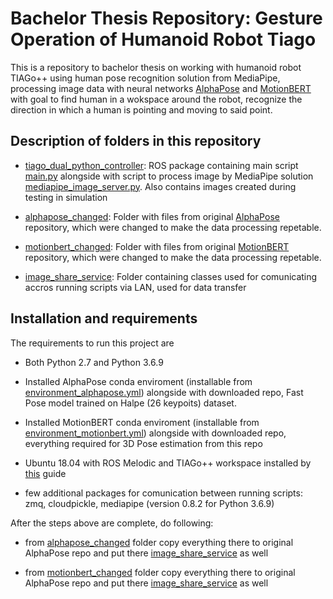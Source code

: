 
# Bachelor Thesis Repository: Gesture Operation of Humanoid Robot Tiago 

This is a repository to bachelor thesis on working with humanoid robot TIAGo++ using human pose recognition solution from MediaPipe, processing image data with neural networks [AlphaPose](https://github.com/MVIG-SJTU/AlphaPose) and [MotionBERT](https://github.com/Walter0807/MotionBERT) with goal to find human in a wokspace around the robot, recognize the direction in which a human is pointing and moving to said point.


## Description of folders in this repository

- [tiago_dual_python_controller](tiago_dual_python_controller): ROS package containing main script [main.py](tiago_dual_python_controller/scripts/main.py) alongside with script to process image by MediaPipe solution [mediapipe_image_server.py](tiago_dual_python_controller/scripts/mediapipe_image_server.py). Also contains images created during testing in simulation


- [alphapose_changed](alphapose_changed): Folder with files from original [AlphaPose](https://github.com/MVIG-SJTU/AlphaPose) repository, which were changed to make the data processing repetable.

- [motionbert_changed](motionbert_changed): Folder with files from original [MotionBERT](https://github.com/Walter0807/MotionBERT) repository, which were changed to make the data processing repetable.

- [image_share_service](image_share_service): Folder containing classes used for comunicating accros running scripts via LAN, used for data transfer


## Installation and requirements

The requirements to run this project are

- Both Python 2.7 and Python 3.6.9

- Installed AlphaPose conda enviroment (installable from [environment_alphapose.yml](environment_alphapose.yml)) alongside with downloaded repo, Fast Pose model trained on Halpe (26 keypoits) dataset.

- Installed MotionBERT conda enviroment (installable from [environment_motionbert.yml](environment_motionbert.yml)) alongside with downloaded repo, everything required for 3D Pose estimation from this repo

- Ubuntu 18.04 with ROS Melodic and TIAGo++ workspace installed by [this](http://wiki.ros.org/Robots/TIAGo%2B%2B/Tutorials/Installation/InstallUbuntuAndROS) guide

- few additional packages for comunication between running scripts: zmq, cloudpickle, mediapipe (version 0.8.2 for Python 3.6.9)


After the steps above are complete, do following:

- from [alphapose_changed](alphapose_changed) folder copy everything there to original AlphaPose repo and put there [image_share_service](image_share_service) as well 

- from [motionbert_changed](motionbert_changed) folder copy everything there to original AlphaPose repo and put there [image_share_service](image_share_service) as well 
